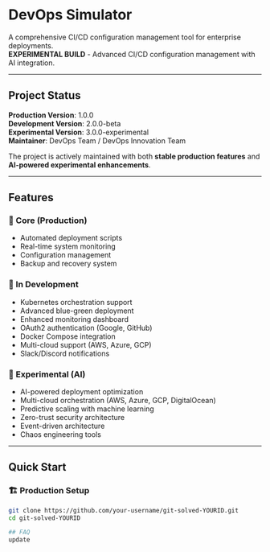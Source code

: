# DevOps Simulator

A comprehensive CI/CD configuration management tool for enterprise deployments.  
**EXPERIMENTAL BUILD** - Advanced CI/CD configuration management with AI integration.

---

## Project Status
**Production Version**: 1.0.0  
**Development Version**: 2.0.0-beta  
**Experimental Version**: 3.0.0-experimental  
**Maintainer**: DevOps Team / DevOps Innovation Team

The project is actively maintained with both **stable production features** and **AI-powered experimental enhancements**.

---

## Features

### 🚀 Core (Production)
- Automated deployment scripts  
- Real-time system monitoring  
- Configuration management  
- Backup and recovery system  

### 🧪 In Development
- Kubernetes orchestration support  
- Advanced blue-green deployment  
- Enhanced monitoring dashboard  
- OAuth2 authentication (Google, GitHub)  
- Docker Compose integration  
- Multi-cloud support (AWS, Azure, GCP)  
- Slack/Discord notifications  

### 🤖 Experimental (AI)
- AI-powered deployment optimization  
- Multi-cloud orchestration (AWS, Azure, GCP, DigitalOcean)  
- Predictive scaling with machine learning  
- Zero-trust security architecture  
- Event-driven architecture  
- Chaos engineering tools  

---

## Quick Start

### 🏗️ Production Setup
```bash
git clone https://github.com/your-username/git-solved-YOURID.git
cd git-solved-YOURID

## FAQ
update
